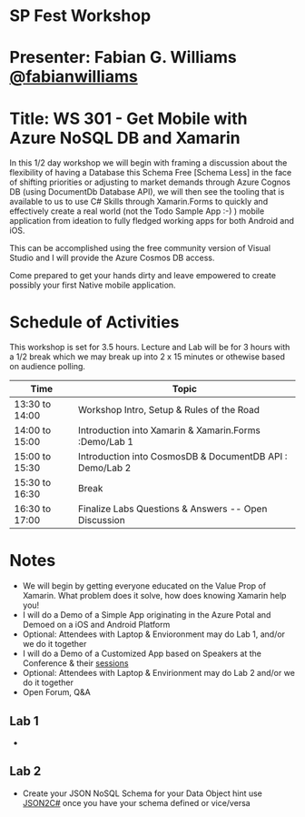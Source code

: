 # SP Fest Workshop
# Presenter: Fabian G. Williams [@fabianwilliams](https://www.twitter.com/fabianwilliams)
# Title: WS 301 - Get Mobile with Azure NoSQL DB and Xamarin

In this 1/2 day workshop we will begin with framing a discussion about the flexibility of having a Database this Schema Free [Schema Less] in the face of shifting priorities or adjusting to market demands through Azure Cognos DB (using DocumentDb Database API), we will then see the tooling that is available to us to use C# Skills through Xamarin.Forms to quickly and effectively create a real world (not the Todo Sample App :-) ) mobile application from ideation to fully fledged working apps for both Android and iOS.
 
This can be accomplished using the free community version of Visual Studio and I will provide the Azure Cosmos DB access.
 
Come prepared to get your hands dirty and leave empowered to create possibly your first Native mobile application.

# Schedule of Activities
This workshop is set for 3.5 hours.  Lecture and Lab will be for 3 hours with a 1/2 break which we may break up into 2 x 15 minutes or othewise based on audience polling. 

|     Time     | Topic                                                      | 
|--------------| -----------------------------------------------------------|
|13:30 to 14:00| Workshop Intro, Setup & Rules of the Road                  |
|14:00 to 15:00| Introduction into Xamarin & Xamarin.Forms :Demo/Lab 1      |
|15:00 to 15:30| Introduction into CosmosDB & DocumentDB API : Demo/Lab 2   |
|15:30 to 16:30| Break                                                      | 
|16:30 to 17:00| Finalize Labs Questions & Answers -- Open Discussion       | 

# Notes
- We will begin by getting everyone educated on the Value Prop of Xamarin. What problem does it solve, how does knowing Xamarin help you!
- I will do a Demo of a Simple App originating in the Azure Potal and Demoed on a iOS and Android Platform
- Optional: Attendees with Laptop & Envioronment may do Lab 1, and/or we do it together
- I will do a Demo of a Customized App based on Speakers at the Conference & their [sessions](https://github.com/fabianwilliams/SPFestDC2018/blob/master/ws301/spfestdc2018spkrs.json)
- Optional: Attendees with Laptop & Envirionment may do Lab 2 and/or we do it together
- Open Forum, Q&A

## Lab 1
- 

## Lab 2
- Create your JSON NoSQL Schema for your Data Object hint use [JSON2C#](http://json2csharp.com) once you have your schema defined or vice/versa

